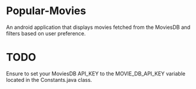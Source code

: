 # Popular-Movies
An android application that displays movies fetched from the MoviesDB and filters based on user preference.

# TODO
Ensure to set your MoviesDB API_KEY to the MOVIE_DB_API_KEY variable located in the Constants.java class.
